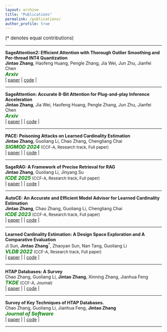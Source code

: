 ```yaml
---
layout: archive
title: "Publications"
permalink: /publications/
author_profile: true
---
```

<!-- 
{% if author.googlescholar %}
  You can also find my articles on <u><a href="{{author.googlescholar}}">my Google Scholar profile</a>.</u>
{% endif %}

{% include base_path %}

{% for post in site.publications reversed %}
  {% include archive-single.html %}
{% endfor %} -->

<span style="font-size:15px;">($*$ denotes equal contributions)  </span>
  
---
**SageAttention2: Efficient Attention with Thorough Outlier Smoothing and Per-thread INT4 Quantization**  
**Jintao Zhang**, Haofeng Huang, Pengle Zhang, Jia Wei, Jun Zhu, Jianfei Chen  
<span style="color:green; font-style:italic; font-size:16px; font-weight:bold;">Arxiv</span>  
| [paper](https://arxiv.org/abs/2411.10958)
| [code](https://github.com/thu-ml/SageAttention) |

---
**SageAttention: Accurate 8-Bit Attention for Plug-and-play Inference Acceleration**  
**Jintao Zhang**, Jia Wei, Haofeng Huang, Pengle Zhang, Jun Zhu, Jianfei Chen  
<span style="color:green; font-style:italic; font-size:16px; font-weight:bold;">Arxiv</span>   
| [paper](https://arxiv.org/abs/2410.02367) |
| [code](https://github.com/thu-ml/SageAttention) |

---
**PACE: Poisoning Attacks on Learned Cardinality Estimation**  
**Jintao Zhang**, Guoliang Li, Chao Zhang, Chengliang Chai  
<span style="color:green; font-style:italic; font-size:16px; font-weight:bold;">SIGMOD 2024</span> <span style="font-size:13px;">(CCF-A, Research track, Full paper)</span>   
| [paper](https://arxiv.org/pdf/2409.15990) |
| [code]() |

---
**SageRAG: A Framework of Precise Retrieval for RAG**  
**Jintao Zhang**, Guoliang Li, Jinyang Su  
<span style="color:green; font-style:italic; font-size:16px; font-weight:bold;">ICDE 2025</span> <span style="font-size:13px;">(CCF-A, Research track, Full paper)</span>  
| [paper]() |
| [code]() |

---
**AutoCE: An Accurate and Efficient Model Advisor for Learned Cardinality Estimation**  
**Jintao Zhang**, Chao Zhang, Guoliang Li, Chengliang Chai  
<span style="color:green; font-style:italic; font-size:16px; font-weight:bold;">ICDE 2023</span> <span style="font-size:13px;">(CCF-A, Research track, Full paper)</span>  
| [paper](https://dbgroup.cs.tsinghua.edu.cn/ligl/papers/AutoCE_camera_ready_ICDE2023.pdf) |
| [code]() |

---
**Learned Cardinality Estimation: A Design Space Exploration and A Comparative Evaluation**  
Ji Sun, **Jintao Zhang**$^*$, Zhaoyan Sun, Nan Tang, Guoliang Li  
<span style="color:green; font-style:italic; font-size:16px; font-weight:bold;">VLDB 2022</span> <span style="font-size:13px;">(CCF-A, Research track, Full paper)</span>  
| [paper](https://vldb.org/pvldb/vol15/p85-li.pdf) |
| [code](https://github.com/jt-zhang/CardinalityEstimationTestbed) |

---
**HTAP Databases: A Survey**  
Chao Zhang, Guoliang Li, **Jintao Zhang**, Xinning Zhang, Jianhua Feng  
<span style="color:green; font-style:italic; font-size:16px; font-weight:bold;">TKDE</span> <span style="font-size:13px;">(CCF-A, Journal)</span>  
| [paper](https://dbgroup.cs.tsinghua.edu.cn/ligl/papers/HTAP_Databases_A_Survey.pdf) |
| [code]() |

---
**Survey of Key Techniques of HTAP Databases.**  
Chao Zhang, Guoliang Li, Jianhua Feng, **Jintao Zhang**  
<span style="color:green; font-style:italic; font-size:16px; font-weight:bold;">Journal of Software</span>   
| [paper](http://www.jos.org.cn/josen/article/pdf/6713) |
| [code]() |

---
